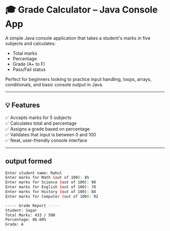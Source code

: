 # 🎓 Grade Calculator – Java Console App

A simple Java console application that takes a student's marks in five subjects and calculates:
- Total marks
- Percentage
- Grade (A+ to F)
- Pass/Fail status

Perfect for beginners looking to practice input handling, loops, arrays, conditionals, and basic console output in Java.

---

## 💡 Features

✅ Accepts marks for 5 subjects  
✅ Calculates total and percentage  
✅ Assigns a grade based on percentage  
✅ Validates that input is between 0 and 100  
✅ Neat, user-friendly console interface  

---

## output formed

```bash
Enter student name: Rahul
Enter marks for Math (out of 100): 85
Enter marks for Science (out of 100): 90
Enter marks for English (out of 100): 78
Enter marks for History (out of 100): 88
Enter marks for Computer (out of 100): 92

----- Grade Report -----
Student: Sagar
Total Marks: 433 / 500
Percentage: 86.60%
Grade: A
